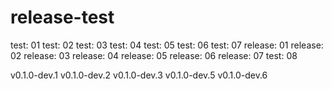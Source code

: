 # release-test

test: 01
test: 02
test: 03
test: 04
test: 05
test: 06
test: 07
release: 01
release: 02
release: 03
release: 04
release: 05
release: 06
release: 07
test: 08

v0.1.0-dev.1
v0.1.0-dev.2
v0.1.0-dev.3
v0.1.0-dev.5
v0.1.0-dev.6
